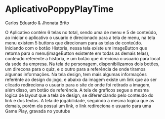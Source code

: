 # AplicativoPoppyPlayTime

Carlos Eduardo & Jhonata Brito

O Aplicativo contém 6 telas no total, sendo uma de menu e 5 de conteúdo,
ao iniciar o aplicativo o usuario é direcionado para a tela de menu, 
na tela menu existem 5 buttons que direcionam para as telas de conteúdo.
Iniciando com o botão Historia, nessa tela existe um imageButton que retorna 
para o menu(imageButton existente em todas as demais telas), conteudo referente
a historia, e um botão que direciona o usuario para  local da sede da empresa.
Na tela de personagem, disponibilizamos dois botões, um direcona para o quiz, 
e o outro para a referência de onde tiramos algumas informações.
Na tela design, tem mais algumas informações referênte ao design do jogo, e
abaixo da imagem existe um link que ao ser clicado redireciona o usuario para o
site de onde foi retirado a imagem, além disso, um botão de referência.
A tela de graficos segue a mesma logica de layout que a tela de design, se diferenciando
pelo conteudo do link e dos textos.
A tela de jogabilidade, seguindo a mesma logica que as demais, porém ela possui um link,
o link redireciona o usuario para uma Game Play, gravada no youtube

